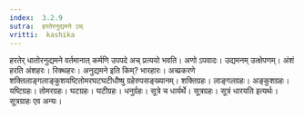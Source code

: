 ```yaml
---
index:  3.2.9
sutra:  हरतेरनुद्यमने ऽच्
vritti:  kashika 
---
```


हरतेर् धातोरनुद्यमने वर्तमानात् कर्मणि उपपदे अच् प्रत्ययो भवति। अणो ऽपवादः। उद्यमनम् उत्क्षेपणम्। अंशं हरति अंशहरः। रिक्थहरः। अनुद्यमने इति किम्? भारहारः। अच्प्रकरणे शक्तिलाङ्गलाङ्कुशयष्टितोमरघटघटीधौष्षु ग्रहेरुपसङ्ख्यानम्। शक्तिग्रहः। लाङ्गलग्रहः। अङ्कुशग्रहः। यष्टिग्रहः। तोमरग्रहः। घटग्रहः। घटीग्रहः। धनुर्ग्रहः। सूत्रे च धार्यर्थे। सूत्रग्रहः। सूत्रं धारयति इत्यर्थः। सूत्रग्राहः एव अन्यः।

